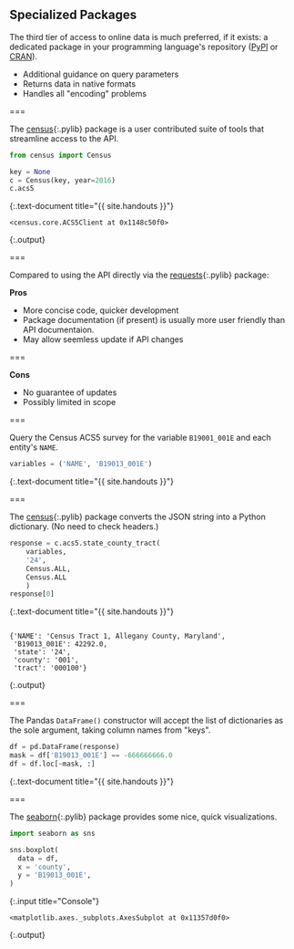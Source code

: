 ---
---

## Specialized Packages

The third tier of access to online data is much preferred, if it
exists: a dedicated package in your programming language's repository
([PyPI](http://pypi.python.org) or [CRAN](http://cran.r-project.org)).

- Additional guidance on query parameters
- Returns data in native formats
- Handles all "encoding" problems

===

The [census](){:.pylib} package is a user contributed suite of tools
that streamline access to the API.


~~~python
from census import Census

key = None
c = Census(key, year=2016)
c.acs5
~~~
{:.text-document title="{{ site.handouts }}"}

~~~
<census.core.ACS5Client at 0x1148c50f0>
~~~
{:.output}



===

Compared to using the API directly via the [requests](){:.pylib} package:

**Pros**
- More concise code, quicker development
- Package documentation (if present) is usually more user friendly than API documentaion.
- May allow seemless update if API changes

===

**Cons**
- No guarantee of updates
- Possibly limited in scope

===

Query the Census ACS5 survey for the variable `B19001_001E` and each
entity's `NAME`.


~~~python
variables = ('NAME', 'B19013_001E')
~~~
{:.text-document title="{{ site.handouts }}"}



===

The [census](){:.pylib} package converts the JSON string into a Python
dictionary. (No need to check headers.)


~~~python
response = c.acs5.state_county_tract(
    variables,
    '24',
    Census.ALL,
    Census.ALL
    )
response[0]
~~~
{:.text-document title="{{ site.handouts }}"}

~~~

{'NAME': 'Census Tract 1, Allegany County, Maryland',
 'B19013_001E': 42292.0,
 'state': '24',
 'county': '001',
 'tract': '000100'}
~~~
{:.output}



===

The Pandas `DataFrame()` constructor will accept the list of
dictionaries as the sole argument, taking column names from "keys".


~~~python
df = pd.DataFrame(response)
mask = df['B19013_001E'] == -666666666.0
df = df.loc[~mask, :]
~~~
{:.text-document title="{{ site.handouts }}"}



===

The [seaborn](){:.pylib} package provides some nice, quick visualizations.


~~~python
import seaborn as sns

sns.boxplot(
  data = df,
  x = 'county',
  y = 'B19013_001E',
)
~~~
{:.input title="Console"}
~~~
<matplotlib.axes._subplots.AxesSubplot at 0x11357d0f0>
~~~
{:.output}


